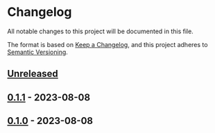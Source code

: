 # Changelog

All notable changes to this project will be documented in this file.

The format is based on [Keep a Changelog](https://keepachangelog.com/en/1.0.0/),
and this project adheres to [Semantic Versioning](https://semver.org/spec/v2.0.0.html).

## [Unreleased]

## [0.1.1] - 2023-08-08

## [0.1.0] - 2023-08-08

[Unreleased]: https://github.com/giantswarm/default-apps-eks/compare/v0.1.1...HEAD
[0.1.1]: https://github.com/giantswarm/default-apps-eks/compare/v0.1.0...v0.1.1
[0.1.0]: https://github.com/giantswarm/default-apps-eks/releases/tag/v0.1.0
